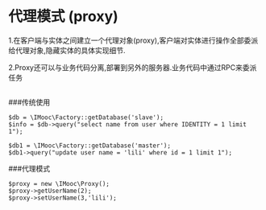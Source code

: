 # 代理模式  (proxy)

1.在客户端与实体之间建立一个代理对象(proxy),客户端对实体进行操作全部委派给代理对象,隐藏实体的具体实现细节.

2.Proxy还可以与业务代码分离,部署到另外的服务器.业务代码中通过RPC来委派任务

##

###传统使用
```
$db = \IMooc\Factory::getDatabase('slave');
$info = $db->query("select name from user where IDENTITY = 1 limit 1");

$db1 = \IMooc\Factory::getDatabase('master');
$db1->query("update user name = 'lili' where id = 1 limit 1");
```

###代理模式
``` 
$proxy = new \IMooc\Proxy();
$proxy->getUserName(2);
$proxy->setUserName(3,'lili');

``` 
